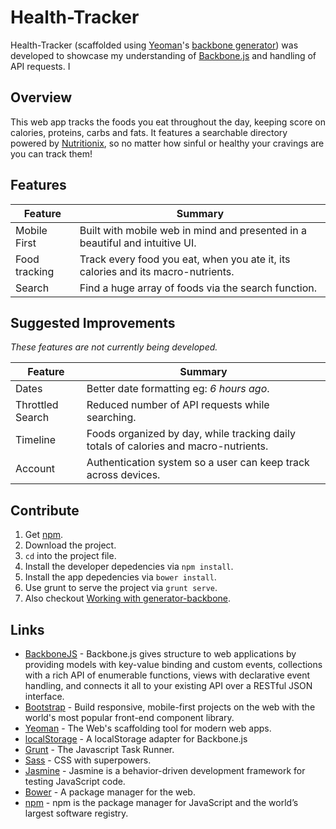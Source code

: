 # Health-Tracker

Health-Tracker (scaffolded using [Yeoman](http://yeoman.io/)'s [backbone generator](https://github.com/yeoman/generator-backbone)) was developed to showcase my understanding of [Backbone.js](http://backbonejs.org/) and handling of API requests. I
## Overview

This web app tracks the foods you eat throughout the day, keeping score on calories, proteins, carbs and fats. It features a searchable directory powered by [Nutritionix](https://www.nutritionix.com/), so no matter how sinful or healthy your cravings are you can track them! 

## Features

| Feature                                | Summary                                                                                                                                                                                                                                                     |
|----------------------------------------|-------------------------------------------------------------------------------------------------------------------------------------------------------------------------------------------------------------------------------------------------------------|
| Mobile First | Built with mobile web in mind and presented in a beautiful and intuitive UI. |
| Food tracking | Track every food you eat, when you ate it, its calories and its macro-nutrients. |
| Search | Find a huge array of foods via the search function. |

## Suggested Improvements

_These features are not currently being developed._

| Feature                                | Summary                                                                                                                                                                                                                                                     |
|----------------------------------------|-------------------------------------------------------------------------------------------------------------------------------------------------------------------------------------------------------------------------------------------------------------|
| Dates | Better date formatting eg: _6 hours ago_. |
| Throttled Search | Reduced number of API requests while searching. |
| Timeline | Foods organized by day, while tracking daily totals of calories and macro-nutrients. |
| Account | Authentication system so a user can keep track across devices. |


## Contribute

1. Get [npm](https://www.npmjs.com/).
2. Download the project.
3. `cd` into the project file.
4. Install the developer depedencies via `npm install`.
5. Install the app depedencies via `bower install`.
6. Use grunt to serve the project via `grunt serve`.
7. Also checkout [Working with generator-backbone](https://github.com/yeoman/generator-backbone#generators).

## Links

* [BackboneJS](http://backbonejs.org/) - Backbone.js gives structure to web applications by providing models with key-value binding and custom events, collections with a rich API of enumerable functions, views with declarative event handling, and connects it all to your existing API over a RESTful JSON interface.
* [Bootstrap](http://getbootstrap.com/) - Build responsive, mobile-first projects on the web with the world's most popular front-end component library.
* [Yeoman](http://yeoman.io/) - The Web's scaffolding tool for modern web apps.
* [localStorage](https://github.com/jeromegn/Backbone.localStorage) - A localStorage adapter for Backbone.js 
* [Grunt](https://gruntjs.com/) - The Javascript Task Runner.
* [Sass](http://sass-lang.com/) - CSS with superpowers.
* [Jasmine](https://jasmine.github.io/) - Jasmine is a behavior-driven development framework for testing JavaScript code.
* [Bower](https://bower.io/) - A package manager for the web.
* [npm](https://www.npmjs.com/) - npm is the package manager for JavaScript and the world’s largest software registry.


